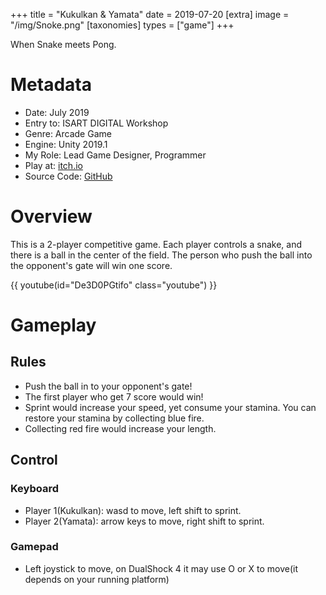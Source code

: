 +++
title = "Kukulkan & Yamata"
date = 2019-07-20
[extra]
image = "/img/Snoke.png"
[taxonomies]
types = ["game"]
+++

When Snake meets Pong.

<!-- more -->
# Metadata
- Date: July 2019
- Entry to: ISART DIGITAL Workshop
- Genre: Arcade Game
- Engine: Unity 2019.1
- My Role: Lead Game Designer, Programmer
- Play at: [itch.io](https://igaryhe.itch.io/kukulkan-yamata)
- Source Code: [GitHub](https://github.com/igaryhe/Snoke)

# Overview
This is a 2-player competitive game. Each player controls a snake, and there is a ball in the center of the field. The person who push the ball into the opponent's gate will win one score.

{{ youtube(id="De3D0PGtifo" class="youtube") }}

# Gameplay

## Rules
- Push the ball in to your opponent's gate!
- The first player who get 7 score would win!
- Sprint would increase your speed, yet consume your stamina. You can restore your stamina by collecting blue fire.
- Collecting red fire would increase your length.

## Control
### Keyboard
- Player 1(Kukulkan): wasd to move, left shift to sprint.
- Player 2(Yamata): arrow keys to move, right shift to sprint.

### Gamepad
- Left joystick to move, on DualShock 4 it may use O or X to move(it depends on your running platform)
